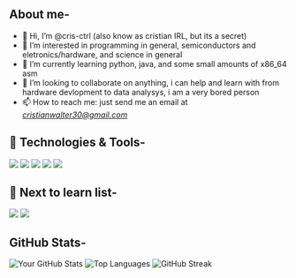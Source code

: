 ## About me-
- 👋 Hi, I’m @cris-ctrl (also know as cristian IRL, but its a secret)
- 👀 I’m interested in programming in general, semiconductors and eletronics/hardware, and science in general
- 🌱 I’m currently learning python, java, and some small amounts of x86_64 asm
- 💞️ I’m looking to collaborate on anything, i can help and learn with from hardware devlopment to data analysys, i am a very bored person
- 📫 How to reach me: just send me an email at <i>cristianwalter30@gmail.com</i>
## 🔧 Technologies & Tools-
![](https://img.shields.io/badge/Visual%20Studio%20Code-0078d7.svg?style=for-the-badge&logo=visual-studio-code&logoColor=white)
![](https://img.shields.io/badge/Firefox-FF7139?style=for-the-badge&logo=Firefox-Browser&logoColor=white)
![](https://img.shields.io/badge/Replit-DD1200?style=for-the-badge&logo=Replit&logoColor=white)
![](https://img.shields.io/badge/c-%2300599C.svg?style=for-the-badge&logo=c&logoColor=white)
![](https://img.shields.io/badge/python-3670A0?style=for-the-badge&logo=python&logoColor=ffdd54)
## 👀 Next to learn list-
![](https://img.shields.io/badge/rust-%23000000.svg?style=for-the-badge&logo=rust&logoColor=white)
![](https://img.shields.io/badge/java-%23ED8B00.svg?style=for-the-badge&logo=openjdk&logoColor=white)
## GitHub Stats-
![Your GitHub Stats](https://github-readme-stats.vercel.app/api?username=cris-ctrl&show_icons=true&theme=radical)
![Top Languages](https://github-readme-stats.vercel.app/api/top-langs/?username=cris-ctrl&layout=compact&theme=radical)
![GitHub Streak](https://github-readme-streak-stats.herokuapp.com/?user=cris-ctrl&theme=radical)
